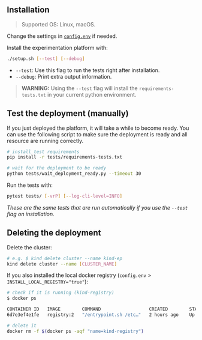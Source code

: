 ## Installation

> Supported OS: Linux, macOS.

Change the settings in [`config.env`](config.env) if needed.

Install the experimentation platform with:

```bash
./setup.sh [--test] [--debug]
```

- `--test`: Use this flag to run the tests right after installation.
- `--debug`: Print extra output information.

> **WARNING:** Using the `--test` flag will install the `requirements-tests.txt` in your current python environment.

## Test the deployment (manually)

If you just deployed the platform, it will take a while to become ready. You can use
the following script to make sure the deployment is ready and all resource are running
correctly.

```bash
# install test requirements
pip install -r tests/requirements-tests.txt
```

```bash
# wait for the deployment to be ready
python tests/wait_deployment_ready.py --timeout 30
```

Run the tests with:

```bash
pytest tests/ [-vrP] [--log-cli-level=INFO]
```

*These are the same tests that are run automatically if you use the `--test` flag on installation.*


## Deleting the deployment

Delete the cluster:
```bash
# e.g. $ kind delete cluster --name kind-ep
kind delete cluster --name [CLUSTER_NAME]
```

If you also installed the local docker registry (`config.env` > `INSTALL_LOCAL_REGISTRY="true"`):

```bash
# check if it is running (kind-registry)
$ docker ps

CONTAINER ID   IMAGE        COMMAND                  CREATED        STATUS        PORTS                       NAMES
6d7e3ef4e1fe   registry:2   "/entrypoint.sh /etc…"   2 hours ago    Up 2 hours    127.0.0.1:5001->5000/tcp    kind-registry
```

```bash
# delete it
docker rm -f $(docker ps -aqf "name=kind-registry")
```
